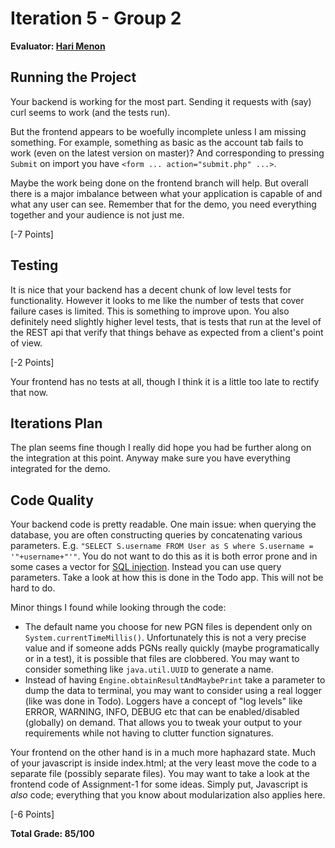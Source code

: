 # Iteration 5 - Group 2

**Evaluator: [Hari Menon](mailto:hmenon@cs.jhu.edu)**

## Running the Project

Your backend is working for the most part. Sending it requests with (say) curl seems to work (and the tests run).

But the frontend appears to be woefully incomplete unless I am missing something. For example, something as basic as the account tab fails to work (even on the latest version on master)? And corresponding to pressing `Submit` on import you have `<form ... action="submit.php" ...>`. 

Maybe the work being done on the frontend branch will help. But overall there is a major imbalance between what your application is capable of and what any user can see. Remember that for the demo, you need everything together and your audience is not just me.

[-7 Points]

## Testing

It is nice that your backend has a decent chunk of low level tests for functionality. However it looks to me like the number of tests that cover failure cases is limited. This is something to improve upon. You also definitely need slightly higher level tests, that is tests that run at the level of the REST api that verify that things behave as expected from a client's point of view.

[-2 Points]

Your frontend has no tests at all, though I think it is a little too late to rectify that now.

## Iterations Plan

The plan seems fine though I really did hope you had be further along on the integration at this point. Anyway make sure you have everything integrated for the demo.

## Code Quality

Your backend code is pretty readable. One main issue: when querying the database, you are often constructing queries by concatenating various parameters. E.g. `"SELECT S.username FROM User as S where S.username = '"+username+"'"`. You do not want to do this as it is both error prone and in some cases a vector for [SQL injection](https://en.wikipedia.org/wiki/SQL_injection). Instead you can use query parameters. Take a look at how this is done in the Todo app. This will not be hard to do.

Minor things I found while looking through the code:
- The default name you choose for new PGN files is dependent only on `System.currentTimeMillis()`. Unfortunately this is not a very precise value and if someone adds PGNs really quickly (maybe programatically or in a test), it is possible that files are clobbered. You may want to consider something like `java.util.UUID` to generate a name.
- Instead of having `Engine.obtainResultAndMaybePrint` take a parameter to dump the data to terminal, you may want to consider using a real logger (like was done in Todo). Loggers have a concept of "log levels" like ERROR, WARNING, INFO, DEBUG etc that can be enabled/disabled (globally) on demand. That allows you to tweak your output to your requirements while not having to clutter function signatures.

Your frontend on the other hand is in a much more haphazard state. Much of your javascript is inside index.html; at the very least move the code to a separate file (possibly separate files). You may want to take a look at the frontend code of Assignment-1 for some ideas. Simply put, Javascript is *also* code; everything that you know about modularization also applies here.

[-6 Points]

**Total Grade: 85/100**
